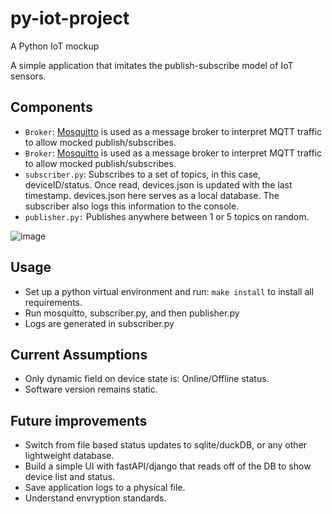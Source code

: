 # py-iot-project
A Python IoT mockup


A simple application that imitates the publish-subscribe model of IoT sensors.

## Components

- `Broker`: [Mosquitto](http://mosquitto.org/) is used as a message broker to interpret MQTT traffic to allow mocked publish/subscribes.
- `Broker`: [Mosquitto](http://mosquitto.org/) is used as a message broker to interpret MQTT traffic to allow mocked publish/subscribes.
- `subscriber.py`: Subscribes to a set of topics, in this case, deviceID/status. Once read, devices.json is updated with the last timestamp. devices.json here serves as a local database. The subscriber also logs this information to the console.
- `publisher.py:` Publishes anywhere between 1 or 5 topics on random.

![image](https://github.com/arjunanan6/py-iot-project/assets/102953522/801c050c-0ac0-4a64-9eb8-2a50bf7bc69f)


## Usage
- Set up a python virtual environment and run: `make install` to install all requirements.
- Run mosquitto, subscriber.py, and then publisher.py
- Logs are generated in subscriber.py

## Current Assumptions
- Only dynamic field on device state is: Online/Offline status.
- Software version remains static.


## Future improvements
- Switch from file based status updates to sqlite/duckDB, or any other lightweight database.
- Build a simple UI with fastAPI/django that reads off of the DB to show device list and status. 
- Save application logs to a physical file.
- Understand envryption standards.
